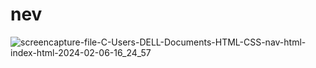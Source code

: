 # nev
![screencapture-file-C-Users-DELL-Documents-HTML-CSS-nav-html-index-html-2024-02-06-16_24_57](https://github.com/Dhrumitsuthar/nev/assets/157884790/e833364d-8f37-4b72-8ea2-ecbfff26c442)
